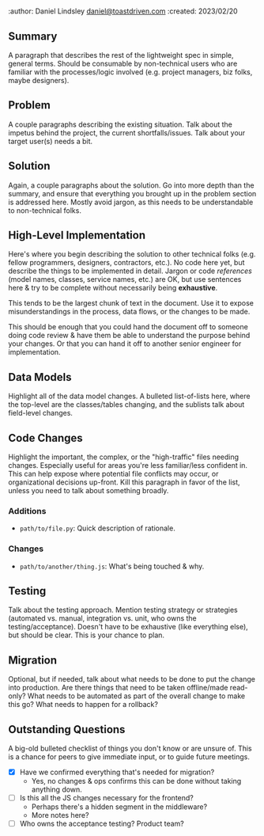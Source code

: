 # <Project Title>

:author: Daniel Lindsley <daniel@toastdriven.com>
:created: 2023/02/20

## Summary

A paragraph that describes the rest of the lightweight spec in simple,
general terms. Should be consumable by non-technical users who are familiar
with the processes/logic involved (e.g. project managers, biz folks, maybe
designers).


## Problem

A couple paragraphs describing the existing situation. Talk about the impetus
behind the project, the current shortfalls/issues. Talk about your target
user(s) needs a bit.


## Solution

Again, a couple paragraphs about the solution. Go into more depth than the
summary, and ensure that everything you brought up in the problem section is
addressed here. Mostly avoid jargon, as this needs to be understandable to
non-technical folks.


## High-Level Implementation

Here's where you begin describing the solution to other technical folks (e.g.
fellow programmers, designers, contractors, etc.). No code here yet, but
describe the things to be implemented in detail. Jargon or code *references*
(model names, classes, service names, etc.) are OK, but use sentences here &
try to be complete without necessarily being **exhaustive**.

This tends to be the largest chunk of text in the document. Use it to expose
misunderstandings in the process, data flows, or the changes to be made.

This should be enough that you could hand the document off to someone doing
code review & have them be able to understand the purpose behind your changes.
Or that you can hand it off to another senior engineer for implementation.


## Data Models

Highlight all of the data model changes. A bulleted list-of-lists here, where
the top-level are the classes/tables changing, and the sublists talk about
field-level changes.


## Code Changes

Highlight the important, the complex, or the "high-traffic" files needing
changes. Especially useful for areas you're less familiar/less confident in.
This can help expose where potential file conflicts may occur, or organizational
decisions up-front. Kill this paragraph in favor of the list, unless you need
to talk about something broadly.

### Additions

* `path/to/file.py`: Quick description of rationale.

### Changes

* `path/to/another/thing.js`: What's being touched & why.


## Testing

Talk about the testing approach. Mention testing strategy or strategies
(automated vs. manual, integration vs. unit, who owns the testing/acceptance).
Doesn't have to be exhaustive (like everything else), but should be clear. This
is your chance to plan.


## Migration

Optional, but if needed, talk about what needs to be done to put the change
into production. Are there things that need to be taken offline/made read-only?
What needs to be automated as part of the overall change to make this go? What
needs to happen for a rollback?


## Outstanding Questions

A big-old bulleted checklist of things you don't know or are unsure of. This is
a chance for peers to give immediate input, or to guide future meetings.

* [x] Have we confirmed everything that's needed for migration?
  * Yes, no changes & ops confirms this can be done without taking anything
    down.
* [ ] Is this all the JS changes necessary for the frontend?
  * Perhaps there's a hidden segment in the middleware?
  * More notes here?
* [ ] Who owns the acceptance testing? Product team?
